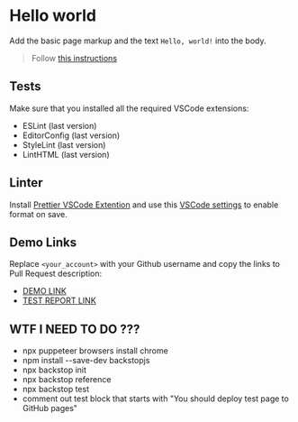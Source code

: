 # Hello world

Add the basic page markup and the text `Hello, world!` into the body.

> Follow [this instructions](https://mate-academy.github.io/layout_task-guideline/#how-to-solve-the-layout-tasks-on-github)

## Tests

Make sure that you installed all the required VSCode extensions:

- ESLint (last version)
- EditorConfig (last version)
- StyleLint (last version)
- LintHTML (last version)

## Linter

Install [Prettier VSCode Extention](https://marketplace.visualstudio.com/items?itemName=esbenp.prettier-vscode)
and use this [VSCode settings](https://mate-academy.github.io/fe-program/tools/vscode/settings.json) to enable format on save.

## Demo Links

Replace `<your_account>` with your Github username and copy the links to Pull Request description:
- [DEMO LINK](https://cooper85.github.io/layout_hello-world/)
- [TEST REPORT LINK](https://cooper85.github.io/layout_hello-world/report/html_report/)

## WTF I NEED TO DO ???

- npx puppeteer browsers install chrome
- npm install --save-dev backstopjs
- npx backstop init
- npx backstop reference
- npx backstop test
- comment out test block that starts with "You should deploy test page to GitHub pages" 
